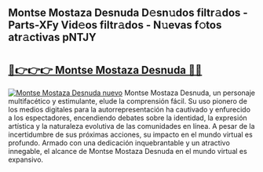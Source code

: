 ## Montse Mostaza Desnuda D𝚎sn𝚞dos filtr𝚊dos - Parts-XFy Vid𝚎os filtr𝚊dos - N𝚞evas f𝚘tos atr𝚊ctivas pNTJY

# <h2><a href="http://mb5rdr.tromn.icu/?c=Montse+Mostaza+Desnuda">🔗👉👉👉 Montse Mostaza Desnuda 🔗🔗</a></h2>

[![Montse Mostaza Desnuda nuevo](https://i.imgur.com/pEAQMta.gif)](http://mb5rdr.tromn.icu/?c=Montse+Mostaza+Desnuda)
Montse Mostaza Desnuda, un personaje multifacético y estimulante, elude la comprensión fácil. Su uso pionero de los medios digitales para la autorrepresentación ha cautivado y enfurecido a los espectadores, encendiendo debates sobre la identidad, la expresión artística y la naturaleza evolutiva de las comunidades en línea. A pesar de la incertidumbre de sus próximas acciones, su impacto en el mundo virtual es profundo. Armado con una dedicación inquebrantable y un atractivo innegable, el alcance de Montse Mostaza Desnuda en el mundo virtual es expansivo.
